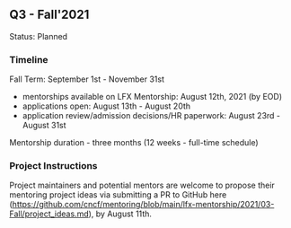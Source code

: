 ## Q3 - Fall'2021

Status: Planned

### Timeline

Fall Term: September 1st - November 31st

- mentorships available on LFX Mentorship: August 12th, 2021 (by EOD)
- applications open: August 13th - August 20th
- application review/admission decisions/HR paperwork: August 23rd - August 31st

Mentorship duration - three months \(12 weeks - full-time schedule\)

### Project Instructions

Project maintainers and potential mentors are welcome to propose their mentoring project ideas via submitting a PR to GitHub here (https://github.com/cncf/mentoring/blob/main/lfx-mentorship/2021/03-Fall/project_ideas.md), by August 11th.
